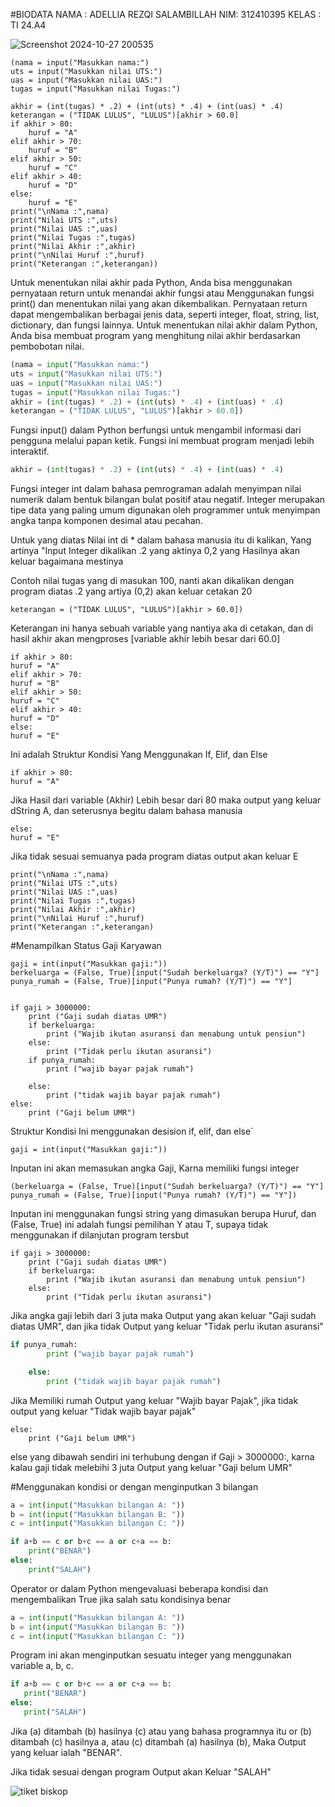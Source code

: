 #BIODATA
NAMA : ADELLIA REZQI SALAMBILLAH
NIM: 312410395
KELAS : TI 24.A4


![Screenshot 2024-10-27 200535](https://github.com/user-attachments/assets/ca50ff75-5ceb-4d1e-9dd8-6a078626cbc9)
```PYHTON
(nama = input("Masukkan nama:")
uts = input("Masukkan nilai UTS:")
uas = input("Masukkan nilai UAS:")
tugas = input("Masukkan nilai Tugas:")

akhir = (int(tugas) * .2) + (int(uts) * .4) + (int(uas) * .4)
keterangan = ("TIDAK LULUS", "LULUS")[akhir > 60.0]
if akhir > 80:
    huruf = "A"
elif akhir > 70:
    huruf = "B"
elif akhir > 50:
    huruf = "C"
elif akhir > 40:
    huruf = "D"
else:
    huruf = "E"
print("\nNama :",nama)
print("Nilai UTS :",uts)
print("Nilai UAS :",uas)
print("Nilai Tugas :",tugas)
print("Nilai Akhir :",akhir)
print("\nNilai Huruf :",huruf)
print("Keterangan :",keterangan))
````
Untuk menentukan nilai akhir pada Python, Anda bisa menggunakan pernyataan return untuk menandai akhir fungsi atau Menggunakan fungsi print() dan menentukan nilai yang akan dikembalikan. Pernyataan return dapat mengembalikan berbagai jenis data, seperti integer, float, string, list, dictionary, dan fungsi lainnya. Untuk menentukan nilai akhir dalam Python, Anda bisa membuat program yang menghitung nilai akhir berdasarkan pembobotan nilai.

```PYTHON
(nama = input("Masukkan nama:")
uts = input("Masukkan nilai UTS:")
uas = input("Masukkan nilai UAS:")
tugas = input("Masukkan nilai Tugas:")
akhir = (int(tugas) * .2) + (int(uts) * .4) + (int(uas) * .4)
keterangan = ("TIDAK LULUS", "LULUS")[akhir > 60.0])
````
Fungsi input() dalam Python berfungsi untuk mengambil informasi dari pengguna melalui papan ketik. Fungsi ini membuat program menjadi lebih interaktif.
```PYTHON
akhir = (int(tugas) * .2) + (int(uts) * .4) + (int(uas) * .4)
````


Fungsi integer int dalam bahasa pemrograman adalah menyimpan nilai numerik dalam bentuk bilangan bulat positif atau negatif. Integer merupakan tipe data yang paling umum digunakan oleh programmer untuk menyimpan angka tanpa komponen desimal atau pecahan.

Untuk yang diatas Nilai int di * dalam bahasa manusia itu di kalikan, Yang artinya "Input Integer dikalikan  .2 yang aktinya 0,2 yang Hasilnya akan keluar bagaimana mestinya

Contoh nilai tugas yang di masukan 100, nanti akan dikalikan dengan program diatas .2 yang artiya (0,2) akan keluar cetakan 20
```PYHTON
keterangan = ("TIDAK LULUS", "LULUS")[akhir > 60.0])
````

Keterangan ini hanya sebuah variable yang nantiya aka di cetakan, dan di hasil akhir akan mengproses [variable akhir lebih besar dari 60.0]

```PYHTON
if akhir > 80:
huruf = "A"
elif akhir > 70:
huruf = "B"
elif akhir > 50:
huruf = "C"
elif akhir > 40:
huruf = "D"
else:
huruf = "E"
````

Ini adalah Struktur Kondisi Yang Menggunakan If, Elif, dan Else
```PYHTON
if akhir > 80:
huruf = "A"
````
Jika Hasil dari variable (Akhir) Lebih besar dari 80 maka output yang keluar dString A, dan seterusnya begitu dalam bahasa manusia

```PYHTON
else:
huruf = "E"
````
Jika tidak sesuai semuanya pada program diatas output akan keluar E

```PYHTON
print("\nNama :",nama)
print("Nilai UTS :",uts)
print("Nilai UAS :",uas)
print("Nilai Tugas :",tugas)
print("Nilai Akhir :",akhir)
print("\nNilai Huruf :",huruf)
print("Keterangan :",keterangan)
````
#Menampilkan Status Gaji Karyawan
```PYHTON
gaji = int(input("Masukkan gaji:"))
berkeluarga = (False, True)[input("Sudah berkeluarga? (Y/T)") == "Y"]
punya_rumah = (False, True)[input("Punya rumah? (Y/T)") == "Y"]


if gaji > 3000000:
    print ("Gaji sudah diatas UMR")
    if berkeluarga:
        print ("Wajib ikutan asuransi dan menabung untuk pensiun")
    else:
        print ("Tidak perlu ikutan asuransi")
    if punya_rumah:
        print ("wajib bayar pajak rumah")

    else:
        print ("tidak wajib bayar pajak rumah")
else:
    print ("Gaji belum UMR")
````
Struktur Kondisi Ini menggunakan desision if, elif, dan else`
```PYHTON
gaji = int(input("Masukkan gaji:"))
````
Inputan ini akan memasukan angka Gaji, Karna memiliki fungsi integer
```PYHTON
(berkeluarga = (False, True)[input("Sudah berkeluarga? (Y/T)") == "Y"]
punya_rumah = (False, True)[input("Punya rumah? (Y/T)") == "Y"])
````
Inputan ini menggunakan fungsi string yang dimasukan berupa Huruf, dan (False, True) ini adalah fungsi pemilihan Y atau T, supaya tidak menggunakan if dilanjutan program tersbut
```PYHTON
if gaji > 3000000:
    print ("Gaji sudah diatas UMR")
    if berkeluarga:
        print ("Wajib ikutan asuransi dan menabung untuk pensiun")
    else:
        print ("Tidak perlu ikutan asuransi")
````

Jika angka gaji lebih dari 3 juta maka Output yang akan keluar "Gaji sudah diatas UMR", dan jika tidak Output yang keluar "Tidak perlu ikutan asuransi"

```PYTHON
if punya_rumah:
        print ("wajib bayar pajak rumah")

    else:
        print ("tidak wajib bayar pajak rumah")
````

Jika Memiliki rumah Output yang keluar "Wajib bayar Pajak", jika tidak output yang keluar "Tidak wajib bayar pajak"

```PYHTON
else:
    print ("Gaji belum UMR")
````

else yang dibawah sendiri ini terhubung dengan if Gaji > 3000000:, karna kalau gaji tidak melebihi 3 juta Output yang keluar "Gaji belum UMR"

#Menggunakan kondisi or dengan menginputkan 3 bilangan

```PYTHON
a = int(input("Masukkan bilangan A: "))
b = int(input("Masukkan bilangan B: "))
c = int(input("Masukkan bilangan C: "))

if a+b == c or b+c == a or c+a == b:
    print("BENAR")
else:
    print("SALAH")
````
Operator or dalam Python mengevaluasi beberapa kondisi dan mengembalikan True jika salah satu kondisinya benar

```PYTHON
a = int(input("Masukkan bilangan A: "))
b = int(input("Masukkan bilangan B: "))
c = int(input("Masukkan bilangan C: "))
````

Program ini akan menginputkan sesuatu integer yang menggunakan variable a, b, c.
 ```PYTHON
if a+b == c or b+c == a or c+a == b:
    print("BENAR")
else:
    print("SALAH")
````
Jika (a) ditambah (b) hasilnya (c) atau yang bahasa programnya itu or (b) ditambah (c) hasilnya a, atau (c) ditambah (a) hasilnya (b), Maka Output yang keluar ialah "BENAR".

Jika tidak sesuai dengan program Output akan Keluar "SALAH"


![tiket biskop](https://github.com/user-attachments/assets/8614ec4a-546b-4050-be8a-d087a63a12e4)


